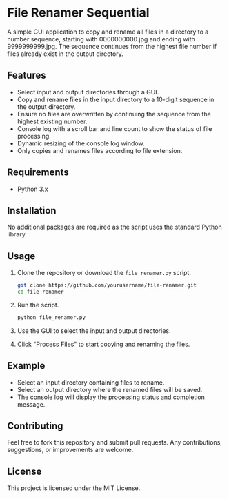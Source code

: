# File Renamer Sequential

A simple GUI application to copy and rename all files in a directory to a number sequence, starting with 0000000000.jpg and ending with 9999999999.jpg. The sequence continues from the highest file number if files already exist in the output directory.

## Features

- Select input and output directories through a GUI.
- Copy and rename files in the input directory to a 10-digit sequence in the output directory.
- Ensure no files are overwritten by continuing the sequence from the highest existing number.
- Console log with a scroll bar and line count to show the status of file processing.
- Dynamic resizing of the console log window.
- Only copies and renames files according to file extension.

## Requirements

- Python 3.x

## Installation

No additional packages are required as the script uses the standard Python library.

## Usage

1. Clone the repository or download the `file_renamer.py` script.

    ```bash
    git clone https://github.com/yourusername/file-renamer.git
    cd file-renamer
    ```

2. Run the script.

    ```bash
    python file_renamer.py
    ```

3. Use the GUI to select the input and output directories.

4. Click "Process Files" to start copying and renaming the files.

## Example

- Select an input directory containing files to rename.
- Select an output directory where the renamed files will be saved.
- The console log will display the processing status and completion message.

## Contributing

Feel free to fork this repository and submit pull requests. Any contributions, suggestions, or improvements are welcome.

## License

This project is licensed under the MIT License.
